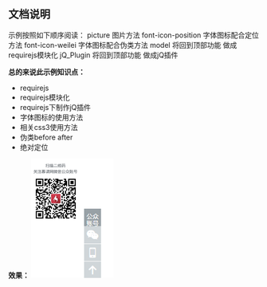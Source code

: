 ## 文档说明

示例按照如下顺序阅读：
picture 图片方法
font-icon-position 字体图标配合定位方法
font-icon-weilei 字体图标配合伪类方法
model 将回到顶部功能 做成requirejs模块化
jQ_Plugin 将回到顶部功能 做成jQ插件

**总的来说此示例知识点：**
- requirejs
- requirejs模块化
- requirejs下制作jQ插件
- 字体图标的使用方法
- 相关css3使用方法
- 伪类before after
- 绝对定位


**效果：**
![demo](./demo.png)
